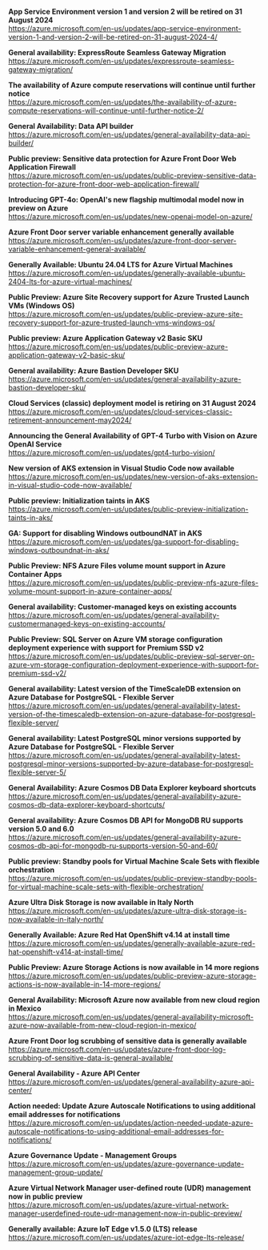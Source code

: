 **App Service Environment version 1 and version 2 will be retired on 31 August 2024**  
https://azure.microsoft.com/en-us/updates/app-service-environment-version-1-and-version-2-will-be-retired-on-31-august-2024-4/


**General availability: ExpressRoute Seamless Gateway Migration**  
https://azure.microsoft.com/en-us/updates/expressroute-seamless-gateway-migration/


**The availability of Azure compute reservations will continue until further notice**  
https://azure.microsoft.com/en-us/updates/the-availability-of-azure-compute-reservations-will-continue-until-further-notice-2/


**General Availability: Data API builder**  
https://azure.microsoft.com/en-us/updates/general-availability-data-api-builder/


**Public preview: Sensitive data protection for Azure Front Door Web Application Firewall**  
https://azure.microsoft.com/en-us/updates/public-preview-sensitive-data-protection-for-azure-front-door-web-application-firewall/


**Introducing GPT-4o: OpenAI's new flagship multimodal model now in preview on Azure**  
https://azure.microsoft.com/en-us/updates/new-openai-model-on-azure/


**Azure Front Door server variable enhancement generally available**  
https://azure.microsoft.com/en-us/updates/azure-front-door-server-variable-enhancement-general-available/


**Generally Available: Ubuntu 24.04 LTS for Azure Virtual Machines**  
https://azure.microsoft.com/en-us/updates/generally-available-ubuntu-2404-lts-for-azure-virtual-machines/


**Public Preview: Azure Site Recovery support for Azure Trusted Launch VMs (Windows OS)**  
https://azure.microsoft.com/en-us/updates/public-preview-azure-site-recovery-support-for-azure-trusted-launch-vms-windows-os/


**Public preview: Azure Application Gateway v2 Basic SKU**  
https://azure.microsoft.com/en-us/updates/public-preview-azure-application-gateway-v2-basic-sku/


**General availability: Azure Bastion Developer SKU**  
https://azure.microsoft.com/en-us/updates/general-availability-azure-bastion-developer-sku/


**Cloud Services (classic) deployment model is retiring on 31 August 2024**  
https://azure.microsoft.com/en-us/updates/cloud-services-classic-retirement-announcement-may2024/


**Announcing the General Availability of GPT-4 Turbo with Vision on Azure OpenAI Service**  
https://azure.microsoft.com/en-us/updates/gpt4-turbo-vision/


**New version of AKS extension in Visual Studio Code now available**  
https://azure.microsoft.com/en-us/updates/new-version-of-aks-extension-in-visual-studio-code-now-available/


**Public preview: Initialization taints in AKS**  
https://azure.microsoft.com/en-us/updates/public-preview-initialization-taints-in-aks/


**GA: Support for disabling Windows outboundNAT in AKS**  
https://azure.microsoft.com/en-us/updates/ga-support-for-disabling-windows-outboundnat-in-aks/


**Public Preview: NFS Azure Files volume mount support in Azure Container Apps**  
https://azure.microsoft.com/en-us/updates/public-preview-nfs-azure-files-volume-mount-support-in-azure-container-apps/


**General availability: Customer-managed keys on existing accounts**  
https://azure.microsoft.com/en-us/updates/general-availability-customermanaged-keys-on-existing-accounts/


**Public Preview: SQL Server on Azure VM storage configuration deployment experience with support for Premium SSD v2**  
https://azure.microsoft.com/en-us/updates/public-preview-sql-server-on-azure-vm-storage-configuration-deployment-experience-with-support-for-premium-ssd-v2/


**General availability: Latest version of the TimeScaleDB extension on Azure Database for PostgreSQL - Flexible Server**  
https://azure.microsoft.com/en-us/updates/general-availability-latest-version-of-the-timescaledb-extension-on-azure-database-for-postgresql-flexible-server/


**General availability: Latest PostgreSQL minor versions supported by Azure Database for PostgreSQL - Flexible Server**  
https://azure.microsoft.com/en-us/updates/general-availability-latest-postgresql-minor-versions-supported-by-azure-database-for-postgresql-flexible-server-5/


**General Availability: Azure Cosmos DB Data Explorer keyboard shortcuts**  
https://azure.microsoft.com/en-us/updates/general-availability-azure-cosmos-db-data-explorer-keyboard-shortcuts/


**General availability: Azure Cosmos DB API for MongoDB RU supports version 5.0 and 6.0**  
https://azure.microsoft.com/en-us/updates/general-availability-azure-cosmos-db-api-for-mongodb-ru-supports-version-50-and-60/


**Public preview: Standby pools for Virtual Machine Scale Sets with flexible orchestration**  
https://azure.microsoft.com/en-us/updates/public-preview-standby-pools-for-virtual-machine-scale-sets-with-flexible-orchestration/


**Azure Ultra Disk Storage is now available in Italy North**  
https://azure.microsoft.com/en-us/updates/azure-ultra-disk-storage-is-now-available-in-italy-north/


**Generally Available: Azure Red Hat OpenShift v4.14 at install time**  
https://azure.microsoft.com/en-us/updates/generally-available-azure-red-hat-openshift-v414-at-install-time/


**Public Preview: Azure Storage Actions is now available in 14 more regions**  
https://azure.microsoft.com/en-us/updates/public-preview-azure-storage-actions-is-now-available-in-14-more-regions/


**General Availability: Microsoft Azure now available from new cloud region in Mexico**  
https://azure.microsoft.com/en-us/updates/general-availability-microsoft-azure-now-available-from-new-cloud-region-in-mexico/


**Azure Front Door log scrubbing of sensitive data is generally available**  
https://azure.microsoft.com/en-us/updates/azure-front-door-log-scrubbing-of-sensitive-data-is-general-available/


**General Availability - Azure API Center**  
https://azure.microsoft.com/en-us/updates/general-availability-azure-api-center/


**Action needed: Update Azure Autoscale Notifications to using additional email addresses for notifications**  
https://azure.microsoft.com/en-us/updates/action-needed-update-azure-autoscale-notifications-to-using-additional-email-addresses-for-notifications/


**Azure Governance Update - Management Groups**  
https://azure.microsoft.com/en-us/updates/azure-governance-update-management-group-update/


**Azure Virtual Network Manager user-defined route (UDR) management now in public preview**  
https://azure.microsoft.com/en-us/updates/azure-virtual-network-manager-userdefined-route-udr-management-now-in-public-preview/


**Generally available: Azure IoT Edge v1.5.0 (LTS) release**  
https://azure.microsoft.com/en-us/updates/azure-iot-edge-lts-release/


